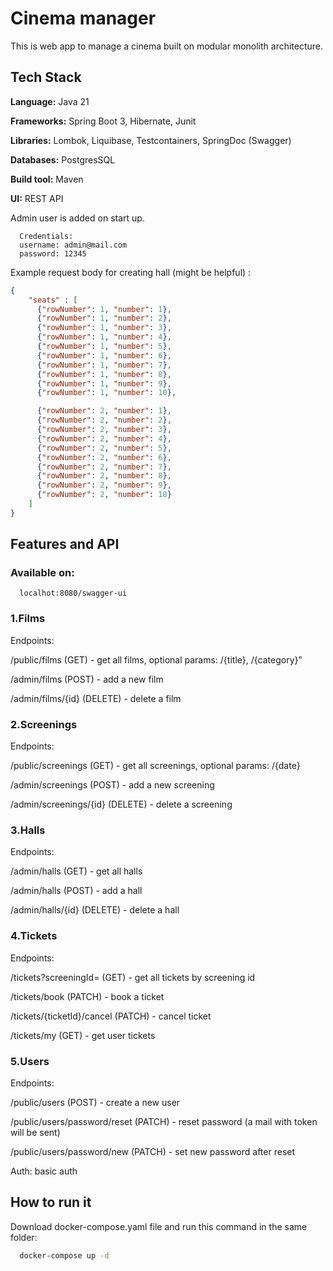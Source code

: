 
# Cinema manager

This is web app to manage a cinema built on modular monolith architecture.




## Tech Stack

**Language:** Java 21

**Frameworks:** Spring Boot 3, Hibernate, Junit

**Libraries:** Lombok, Liquibase, Testcontainers, SpringDoc (Swagger)

**Databases:** PostgresSQL

**Build tool:** Maven

**UI:** REST API

Admin user is added on start up.

```
  Credentials:
  username: admin@mail.com
  password: 12345
```

Example request body for creating hall (might be helpful) :

```json
{
    "seats" : [
      {"rowNumber": 1, "number": 1},
      {"rowNumber": 1, "number": 2},
      {"rowNumber": 1, "number": 3},
      {"rowNumber": 1, "number": 4},
      {"rowNumber": 1, "number": 5},
      {"rowNumber": 1, "number": 6},
      {"rowNumber": 1, "number": 7},
      {"rowNumber": 1, "number": 8},
      {"rowNumber": 1, "number": 9},
      {"rowNumber": 1, "number": 10},

      {"rowNumber": 2, "number": 1},
      {"rowNumber": 2, "number": 2},
      {"rowNumber": 2, "number": 3},
      {"rowNumber": 2, "number": 4},
      {"rowNumber": 2, "number": 5},
      {"rowNumber": 2, "number": 6},
      {"rowNumber": 2, "number": 7},
      {"rowNumber": 2, "number": 8},
      {"rowNumber": 2, "number": 9},
      {"rowNumber": 2, "number": 10}
    ]
}
```

## Features and API

### Available on:
```http
  localhot:8080/swagger-ui
```

### 1.Films

Endpoints:

/public/films (GET) - get all films, optional params: /{title}, /{category}"

/admin/films (POST) - add a new film

/admin/films/{id} (DELETE) - delete a film

### 2.Screenings

Endpoints:

/public/screenings (GET) - get all screenings, optional params: /{date}

/admin/screenings (POST) - add a new screening

/admin/screenings/{id} (DELETE) - delete a screening

### 3.Halls

Endpoints:

/admin/halls (GET) - get all halls

/admin/halls (POST) - add a hall

/admin/halls/{id} (DELETE) - delete a hall

### 4.Tickets

Endpoints:

/tickets?screeningId= (GET) - get all tickets by screening id

/tickets/book (PATCH) - book a ticket

/tickets/{ticketId}/cancel (PATCH) - cancel ticket

/tickets/my (GET) - get user tickets

### 5.Users

Endpoints:

/public/users (POST) - create a new user

/public/users/password/reset (PATCH) - reset password (a mail with token will be sent)

/public/users/password/new (PATCH) - set new password after reset

Auth: basic auth

## How to run it

Download docker-compose.yaml file and run this command in the same folder:

```bash
  docker-compose up -d
```
    